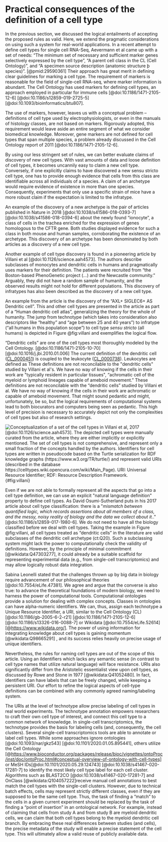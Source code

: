 # Practical consequences of the definition of a cell type


In the previous section, we discussed the logical entailments of accepting the proposed rules as valid. Here, we extend the pragmatic considerations on using such a system for real-world applications. In a recent attempt to define cell types for single cell RNA-Seq, Aevermann et al came up with a set of needs: “The minimum set of necessary and sufficient marker genes selectively expressed by the cell type”, “A parent cell class in the CL (Cell Ontology)”, and “A specimen source description (anatomic structure þ species)”. [@pmid:29590361] Their approach has great merit in defining clear guidelines for marking a cell type. The requirement of markers is reasonable for the field of single-cell RNA-seq, where marker information is abundant. The Cell Ontology has used markers for defining cell types, an approach employed in particular for immune cells [@doi:10.1186/1471-2105-12-6] [@doi:10.1186/s12859-019-2725-5] [@doi:10.1093/bioinformatics/btu807].   

The use of markers, however, leaves us with a conceptual problem – definitions of cell type used by electrophysiologists, or even in the manuals of histology classes, are not based on markers. Rigorously adopted, this requirement would leave aside an entire segment of what we consider biomedical knowledge. Moreover, gene markers are not defined for cell types that span multiple species, a problem already discussed in the Cell Ontology report of 2011 [@doi:10.1186/1471-2105-12-6].

By using our less stringent set of rules, we can better evaluate claims of discovery of new cell types. With vast amounts of data and loose definition of cell types, it becomes uncannily easy to claim a new cell type. Conversely, if one explicitly claims to have discovered a new sensu stricto cell type, one has to provide enough evidence that cells from this class are identifiable across all individuals of a species. A claim of an archetype would require evidence of existence in more than one species. Consequently, experiments that only use a specific strain of mice have a more robust claim if the expectation is limited to the infratype.

An example of the discovery of a new archetype is the pair of articles published in Nature in 2018 [@doi:10.1038/s41586-018-0393-7] [@doi:10.1038/s41586-018-0394-6] about the newly found “ionocyte”, a class of cells in the trachea enriched for the expression of genes homologous to the CFTR gene. Both studies displayed evidence for such a class in both mouse and human samples, corroborating the existence of an archetype. This discovery of an archetype has been denominated by both articles as a discovery of a new cell type.

Another example of cell type discovery is found in a pioneering article by Villani et al [@doi:10.1126/science.aah4573]. The authors describe subclasses of monocytes and dendritic cells in humans and pragmatically uses markers for their definition. The patients were recruited from “the Boston-based PhenoGenetic project (…) and the Newcastle community.” Arguably, they did not have a random sample of humanity, and the observed results might not hold for different populations. This discovery of infratypes has also been described as the discovery of a new cell type.


An example from the article is the discovery of the “AXL+ SIGLEC6+ AS Dendritic cell”. This and other cell types are presented in the article as part of a “Human dendritic cell atlas”, generalizing the theory for the whole of humanity. The jump from technotype (which takes into consideration also descriptors like “healthy” and “age between 25 and 40 years”) to infratype (“all humans in this population scope”) to cell type _sensu stricto_ (all humans) is depicted in Figure @fig:villani and exemplifies the logical flow.

“Dendritic cells” are one of the cell types most thoroughly modeled by the Cell Ontology. [@doi:10.1186/1471-2105-10-70] [@doi:10.1016/j.jbi.2010.01.006] The current definition of the dendritic cell ([CL_0000451](http://purl.obolibrary.org/obo/CL_0000451)) is coupled to the leukocyte ([CL_0000738](http://purl.obolibrary.org/obo/CL_0000738)). Leukocytes are defined as   These definitions are not reconcilable to the "dendritic cells" studied by Villani et al's. We have no way of knowing if the cells in their work are "typically resident in particular tissues", “achromatic cell of the myeloid or lymphoid lineages capable of ameboid movement.” These definitions are not reconcilable with the “dendritic cells” studied by Villani et al. We have no way of knowing if the cells in their work are achromatic or capable of ameboid movement. That might sound pedantic and might, unfortunately, be so, but the logical requirements of computational systems lead to both biocurators and computers being seen as pedantic. This high level of precision is necessary to accurately depict not only the complexities of cell types but also of research settings.


![ Conceptualization of a set of the cell types in Villani et al, 2017 [@doi:10.1126/science.aah4573]. The depicted cell types were manually curated from the article, where they are either implicitly or explicitly mentioned. The set of cell types is not comprehensive, and represent only a small fraction of the concepts handled by the authors. Identifiers for cell types are written in pseudocode based on the Turtle serialization for RDF knowledge graphs (https://www.w3.org/TR/turtle/) and represent valid URIs (described in the database https://celltypes.wiki.opencura.com/wiki/Main_Page). URI: Universal Resource Identifier; RDF: Resource Description Framework.](images/villani_asdcs.png  ){#fig:villani}


Even if we are not  able to formally represent all the aspects that go into a cell type definition, we can use an explicit "natural language definition" property to define cell types. As David Osumi-Sutherland puts in his 2017 article about cell type classification: there is a "_mismatch between quantified logic, which records assertions about all members of a class, and the messy, noisy reality of biology and the data we collect about it._." [@doi:10.1186/s12859-017-1980-6]. We do not need to have all the biology classified before we deal with cell types. Taking the example in Figure @fig:villani, all cell types treated as “dendritic cells” in the literature are valid subclasses of the dendritic cell archetype (ct:Q20). Such a subclassing system might lack the power to computationally check the validity of definitions. However, by the principle of minimal commitment [@wikidata:Q47303277], it could already be a suitable scaffold for representing experimental data (e.g., from single-cell transcriptomics) and may allow logically robust data integration.

Sabina Leonelli stated that the challenges thrown up by big data in biology require advancement of our philosophical theories [@doi:10.7554/eLife.47381]. We agree and argue that the converse is also true: to advance the theoretical foundations of modern biology, we need to harness the power of computational tools. Computational ontologies provide a solution for dealing with complex concepts. Classes in ontologies can have alpha-numeric identifiers. We can, thus, assign each technotype a Unique Resource Identifier, a URI, similar to the Cell Ontology (CL) [@doi:10.1186/gb-2005-6-2-r21] [@doi:10.1186/1471-2105-12-6] [@doi:10.1186/s13326-016-0088-7] or Wikidata [@doi:10.7554/eLife.52614] [@https://www.wikidata.org/]. The power of using information for integrating knowledge about cell types is gaining momentum [@wikidata:Q98665291] , and its success relies heavily on precise usage of unique identifiers.

Nevertheless, the rules for naming cell types are out of the scope of this article. Using an iIdentifiers which lacks any semantic sense (in contrast to cell type names that utilize natural language) will face resistance. URIs also significantly differ from the Aristotelic essentialist view upon cell types, as discussed by Rowe and Stone in 1977 [@wikidata:Q41052480]. In fact,  identifiers can have labels that can be freely changed, while keeping a persistent URI. Our effort to refine the logical aspects of cell-type definitions can be combined with any commonly agreed naming/labeling system. 


The URIs at the level of technotype allow precise labeling of cell types in real world experiments. The technotype annotation empowers researchers to craft their own cell type of interest, and connect this cell type to a common network of knowledge. In single-cell transcriptomics, the technotype provides the basis for labeling cells (and, consequently, the cell clusters). Several single-cell transcriptomics tools are able to annotate or label cell types. While some approaches ignore ontologies [@doi:10.1093/nar/gkz543] [@doi:10.1101/2020.01.05.895441], others  utilize the Cell Ontology [@https://www.bioconductor.org/packages/release/bioc/vignettes/ontoProc/inst/doc/ontoProc.html#conceptual-overview-of-ontology-with-cell-types] or MeSH IDs[@doi:10.1101/2020.05.29.124743] [@doi:10.1038/s41467-020-17281-7] to identify the most likely cell type label for each cell cluster. Algorithms such as BLAST2CO  [@doi:10.1038/s41467-020-17281-7] and OnClass [@wikidata:Q104057222]receive manual cell annotations to best match the cell types with the single-cell clusters. However, due to technical batch effects,  cells may represent strictly different classes, even if they are supposed to be the same cell type. Thus, the task of finding a “match” to the cells in a given current experiment should be replaced by the task of finding a “point of insertion” in an ontological network. For example, instead of claiming that cells from study A and from study B are myeloid dendritic cells, we can claim that both cell types belong to the myeloid dendritic cell branch. By embracing these real differences between studies (and cells), the precise metadata of the study will enable a precise statement of the cell type. This will ultimately allow a valid reuse of publicly available data. 